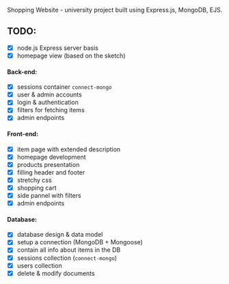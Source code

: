 Shopping Website - university project built using Express.js, MongoDB, EJS. 

## TODO:

- [x] node.js Express server basis
- [x] homepage view (based on the sketch)

#### Back-end:
- [x] sessions container `connect-mongo`
- [x] user & admin accounts
- [x] login & authentication
- [x] filters for fetching items
- [x] admin endpoints

#### Front-end:
- [x] item page with extended description
- [x] homepage development
- [x] products presentation
- [x] filling header and footer
- [x] stretchy css
- [x] shopping cart
- [x] side pannel with filters
- [x] admin endpoints

#### Database:
- [x] database design & data model
- [x] setup a connection (MongoDB + Mongoose)
- [x] contain all info about items in the DB
- [x] sessions collection (`connect-mongo`)
- [x] users collection
- [x] delete & modify documents
